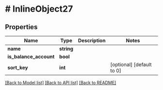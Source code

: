 # # InlineObject27

## Properties

Name | Type | Description | Notes
------------ | ------------- | ------------- | -------------
**name** | **string** |  |
**is_balance_account** | **bool** |  |
**sort_key** | **int** |  | [optional] [default to 0]

[[Back to Model list]](../../README.md#models) [[Back to API list]](../../README.md#endpoints) [[Back to README]](../../README.md)
